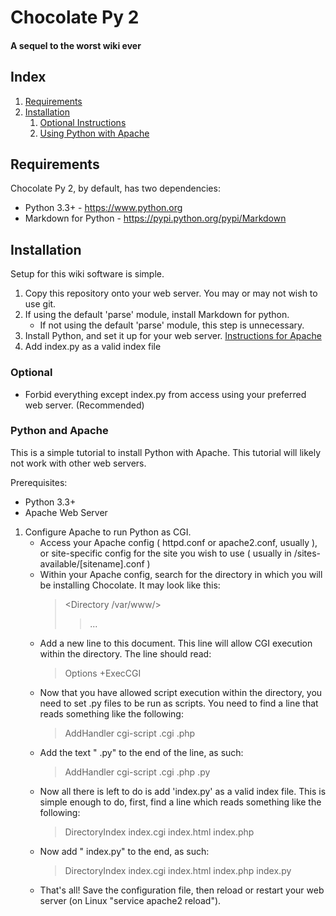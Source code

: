 # Chocolate Py 2
#### A sequel to the worst wiki ever

## Index
1. [Requirements](#requirements)
1. [Installation](#installation)
	1. [Optional Instructions](#optional)
	2. [Using Python with Apache](#python-and-apache)

## Requirements

Chocolate Py 2, by default, has two dependencies:
* Python 3.3+ - https://www.python.org
* Markdown for Python - https://pypi.python.org/pypi/Markdown

## Installation

Setup for this wiki software is simple.

1. Copy this repository onto your web server. You may or may not wish to use git.
1. If using the default 'parse' module, install Markdown for python.
	* If not using the default 'parse' module, this step is unnecessary.
1. Install Python, and set it up for your web server. [Instructions for Apache](#python-and-apache)
1. Add index.py as a valid index file 

### Optional

* Forbid everything except index.py from access using your preferred web server. (Recommended)

### Python and Apache

This is a simple tutorial to install Python with Apache. This tutorial will likely not work with other web servers.

Prerequisites:
* Python 3.3+
* Apache Web Server

1. Configure Apache to run Python as CGI.
	* Access your Apache config ( httpd.conf or apache2.conf, usually ), or site-specific config for the site you wish to use ( usually in /sites-available/\[sitename\].conf )
	* Within your Apache config, search for the directory in which you will be installing Chocolate. It may look like this:
		> <Directory /var/www/>
		>	> ...
		> </Directory>
	* Add a new line to this document. This line will allow CGI execution within the directory. The line should read:
		> Options +ExecCGI
	* Now that you have allowed script execution within the directory, you need to set .py files to be run as scripts. You need to find a line that reads something like the following:
		> AddHandler cgi-script .cgi .php
	* Add the text " .py" to the end of the line, as such:
		> AddHandler cgi-script .cgi .php .py
	* Now all there is left to do is add 'index.py' as a valid index file. This is simple enough to do, first, find a line which reads something like the following:
		> DirectoryIndex index.cgi index.html index.php
	* Now add " index.py" to the end, as such:
		> DirectoryIndex index.cgi index.html index.php index.py
	* That's all! Save the configuration file, then reload or restart your web server (on Linux "service apache2 reload").
